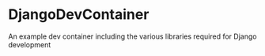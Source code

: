 # DjangoDevContainer
An example dev container including the various libraries required for Django development
